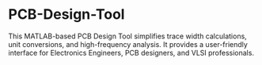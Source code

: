 # PCB-Design-Tool
This MATLAB-based PCB Design Tool simplifies trace width calculations, unit  conversions, and high-frequency analysis. It provides a user-friendly interface for Electronics Engineers, PCB designers, and VLSI  professionals.
